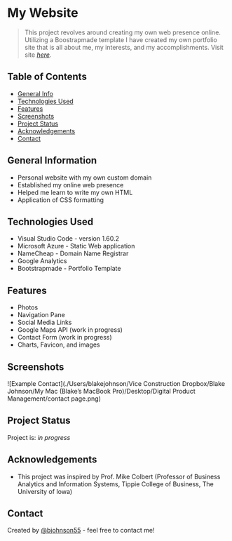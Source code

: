 # My Website
> This project revolves around creating my own web presence online. Utilizing a Boostrapmade template I have created my own portfolio site that is all about me, my interests, and my accomplishments.
> Visit site [_here_](https://happy-sea-03bd0c510.1.azurestaticapps.net).

## Table of Contents
* [General Info](#general-information)
* [Technologies Used](#technologies-used)
* [Features](#features)
* [Screenshots](#screenshots)
* [Project Status](#project-status)
* [Acknowledgements](#acknowledgements)
* [Contact](#contact)

## General Information
- Personal website with my own custom domain
- Established my online web presence
- Helped me learn to write my own HTML
- Application of CSS formatting

## Technologies Used
- Visual Studio Code - version 1.60.2
- Microsoft Azure - Static Web application
- NameCheap - Domain Name Registrar
- Google Analytics
- Bootstrapmade - Portfolio Template

## Features
- Photos
- Navigation Pane
- Social Media Links
- Google Maps API (work in progress)
- Contact Form (work in progress)
- Charts, Favicon, and images

## Screenshots
![Example Contact](./Users/blakejohnson/Vice Construction Dropbox/Blake Johnson/My Mac (Blake’s MacBook Pro)/Desktop/Digital Product Management/contact page.png)

## Project Status
Project is: _in progress_

## Acknowledgements
- This project was inspired by Prof. Mike Colbert (Professor of Business Analytics and Information Systems, Tippie College of Business, The University of Iowa)

## Contact
Created by [@bjohnson55](https://happy-sea-03bd0c510.1.azurestaticapps.net) - feel free to contact me!

